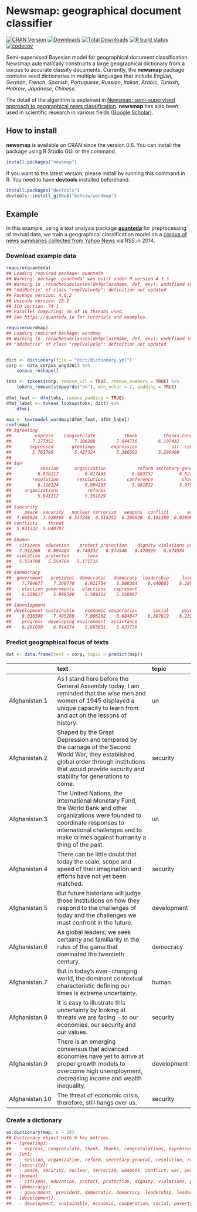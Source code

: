
# Newsmap: geographical document classifier

<!-- badges: start -->

[![CRAN
Version](https://www.r-pkg.org/badges/version/newsmap)](https://CRAN.R-project.org/package=newsmap)
[![Downloads](https://cranlogs.r-pkg.org/badges/newsmap)](https://CRAN.R-project.org/package=newsmap)
[![Total
Downloads](https://cranlogs.r-pkg.org/badges/grand-total/newsmap?color=orange)](https://CRAN.R-project.org/package=newsmap)
[![R build
status](https://github.com/koheiw/newsmap/workflows/R-CMD-check/badge.svg)](https://github.com/koheiw/newsmap/actions)
[![codecov](https://codecov.io/gh/koheiw/newsmap/branch/master/graph/badge.svg)](https://codecov.io/gh/koheiw/newsmap)
<!-- badges: end -->

Semi-supervised Bayesian model for geographical document classification.
Newsmap automatically constructs a large geographical dictionary from a
corpus to accurate classify documents. Currently, the **newsmap**
package contains seed dictionaries in multiple languages that include
*English*, *German*, *French*, *Spanish*, *Portuguese*, *Russian*,
*Italian*, *Arabic*, *Turkish*, *Hebrew*, *Japanese*, *Chinese*.

The detail of the algorithm is explained in [Newsmap: semi-supervised
approach to geographical news
classification](https://www.tandfonline.com/eprint/dDeyUTBrhxBSSkHPn5uB/full).
**newsmap** has also been used in scientific research in various fields
([Google
Scholar](https://scholar.google.com/scholar?oi=bibs&hl=en&cites=3438152153062747083)).

## How to install

**newsmap** is available on CRAN since the version 0.6. You can install
the package using R Studio GUI or the command.

``` r
install.packages("newsmap")
```

If you want to the latest version, please install by running this
command in R. You need to have **devtools** installed beforehand.

``` r
install.packages("devtools")
devtools::install_github("koheiw/wordmap")
```

## Example

In this example, using a text analysis package
[**quanteda**](https://quanteda.io) for preprocessing of textual data,
we train a geographical classification model on a [corpus of news
summaries collected from Yahoo
News](https://www.dropbox.com/s/e19kslwhuu9yc2z/yahoo-news.RDS?dl=1) via
RSS in 2014.

### Download example data

``` r
require(quanteda)
## Loading required package: quanteda
## Warning: package 'quanteda' was built under R version 4.3.3
## Warning in .recacheSubclasses(def@className, def, env): undefined subclass
## "ndiMatrix" of class "replValueSp"; definition not updated
## Package version: 4.0.2
## Unicode version: 15.1
## ICU version: 74.1
## Parallel computing: 16 of 16 threads used.
## See https://quanteda.io for tutorials and examples.
```

``` r
require(wordmap)
## Loading required package: wordmap
## Warning in .recacheSubclasses(def@className, def, env): undefined subclass
## "ndiMatrix" of class "replValueSp"; definition not updated
```

``` r

dict <- dictionary(file = "dict/dictionary.yml")
corp <- data_corpus_ungd2017 %>% 
    corpus_reshape()

toks <- tokens(corp, remove_url = TRUE, remove_numbers = TRUE) %>% 
    tokens_remove(stopwords("en"), min_nchar = 2, padding = TRUE)
    
dfmt_feat <- dfm(toks, remove_padding = TRUE)
dfmt_label <- tokens_lookup(toks, dict) %>% 
    dfm()

map <- textmodel_wordmap(dfmt_feat, dfmt_label)
coef(map)
## $greeting
##         express    congratulate           thank          thanks congratulations 
##        7.277352        7.106288        7.044730        6.197432        6.037089 
##       expressed       greetings      expression             sir  congratulating 
##        5.763796        5.427324        5.386502        5.299490        5.098820 
## 
## $un
##           session      organization            reform secretary-general 
##          6.828217          6.817435          6.603732          6.527039 
##        resolution       resolutions        conference           charter 
##          6.116124          5.994235          5.981812          5.975542 
##     organizations           reforms 
##          5.841112          5.551029 
## 
## $security
##     peace  security   nuclear terrorism   weapons  conflict       war  peaceful 
##  7.668924  7.528566  6.517346  6.515252  6.266629  6.191280  6.038095  5.975356 
## conflicts    threat 
##  5.931232  5.840797 
## 
## $human
##   citizens  education    protect protection    dignity violations protecting 
##   7.012266   6.894483   6.740332   6.574540   6.470999   6.074584   5.830962 
##  violation  protected       race 
##   5.554708   5.554708   5.171716 
## 
## $democracy
##  government   president  democratic   democracy  leadership     leaders 
##    7.784677    7.360770    6.921754    6.508384    6.440665    6.289694 
##    election governments   elections   represent 
##    6.259617    5.999540    5.589112    5.558807 
## 
## $development
## development sustainable    economic cooperation      social     poverty 
##    8.016598    7.495269    7.006202    6.684847    6.367819    6.233840 
##    progress  developing environment  assistance 
##    6.201050    6.014274    5.885831    5.833736
```

### Predict geographical focus of texts

``` r
dat <- data.frame(text = corp, topic = predict(map))
```

|                | text                                                                                                                                                                                                                  | topic       |
|:---------------|:----------------------------------------------------------------------------------------------------------------------------------------------------------------------------------------------------------------------|:------------|
| Afghanistan.1  | As I stand here before the General Assembly today, I am reminded that the wise men and women of 1945 displayed a unique capacity to learn from and act on the lessons of history.                                     | un          |
| Afghanistan.2  | Shaped by the Great Depression and tempered by the carnage of the Second World War, they established global order through institutions that would provide security and stability for generations to come.             | security    |
| Afghanistan.3  | The United Nations, the International Monetary Fund, the World Bank and other organizations were founded to coordinate responses to international challenges and to make crimes against humanity a thing of the past. | un          |
| Afghanistan.4  | There can be little doubt that today the scale, scope and speed of their imagination and efforts have not yet been matched.                                                                                           | security    |
| Afghanistan.5  | But future historians will judge those institutions on how they respond to the challenges of today and the challenges we must confront in the future.                                                                 | development |
| Afghanistan.6  | As global leaders, we seek certainty and familiarity in the rules of the game that dominated the twentieth century.                                                                                                   | democracy   |
| Afghanistan.7  | But in today’s ever-changing world, the dominant contextual characteristic defining our times is extreme uncertainty.                                                                                                 | human       |
| Afghanistan.8  | It is easy to illustrate this uncertainty by looking at threats we are facing - to our economies, our security and our values.                                                                                        | security    |
| Afghanistan.9  | There is an emerging consensus that advanced economies have yet to arrive at proper growth models to overcome high unemployment, decreasing income and wealth inequality.                                             | development |
| Afghanistan.10 | The threat of economic crisis, therefore, still hangs over us.                                                                                                                                                        | security    |

### Create a dictionary

``` r
as.dictionary(map, n = 20)
## Dictionary object with 6 key entries.
## - [greeting]:
##   - express, congratulate, thank, thanks, congratulations, expressed, greetings, expression, sir, congratulating, expressing, lajčák, miroslav, expresses, congratulates, outset, expressions, warm, lajcak, lajcák
## - [un]:
##   - session, organization, reform, secretary-general, resolution, resolutions, conference, charter, organizations, reforms, seventy-second, seventy-first, seventy, organization's, reforming, commissioner, lajčák, miroslav, reformed, repositioning
## - [security]:
##   - peace, security, nuclear, terrorism, weapons, conflict, war, peaceful, conflicts, threat, solution, crisis, violence, fight, threats, terrorist, force, military, crises, destruction
## - [human]:
##   - citizens, education, protect, protection, dignity, violations, protecting, violation, protected, race, violate, violated, citizenship, educational, citizen, violates, protectionism, educated, violating, protects
## - [democracy]:
##   - government, president, democratic, democracy, leadership, leaders, election, governments, elections, represent, representative, government's, represents, elected, represented, representation, representatives, leader, electoral, president's
## - [development]:
##   - development, sustainable, economic, cooperation, social, poverty, progress, developing, environment, assistance, prosperity, growth, economy, financial, trade, developed, financing, investment, environmental, growing
```
